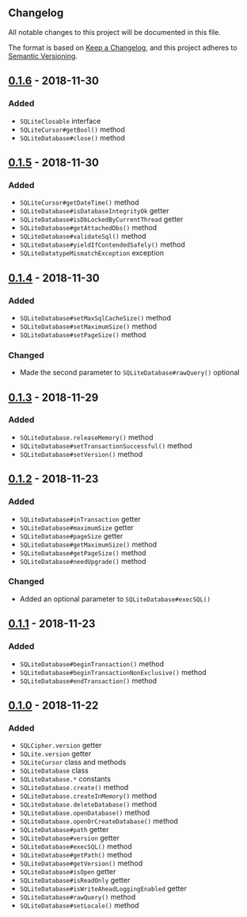 Changelog
---------

All notable changes to this project will be documented in this file.

The format is based on [Keep a Changelog](https://keepachangelog.com/en/1.0.0/),
and this project adheres to [Semantic Versioning](https://semver.org/spec/v2.0.0.html).

## [0.1.6] - 2018-11-30
### Added
- `SQLiteClosable` interface
- `SQLiteCursor#getBool()` method
- `SQLiteDatabase#close()` method

## [0.1.5] - 2018-11-30
### Added
- `SQLiteCursor#getDateTime()` method
- `SQLiteDatabase#isDatabaseIntegrityOk` getter
- `SQLiteDatabase#isDbLockedByCurrentThread` getter
- `SQLiteDatabase#getAttachedDbs()` method
- `SQLiteDatabase#validateSql()` method
- `SQLiteDatabase#yieldIfContendedSafely()` method
- `SQLiteDatatypeMismatchException` exception

## [0.1.4] - 2018-11-30
### Added
- `SQLiteDatabase#setMaxSqlCacheSize()` method
- `SQLiteDatabase#setMaximumSize()` method
- `SQLiteDatabase#setPageSize()` method
### Changed
- Made the second parameter to `SQLiteDatabase#rawQuery()` optional

## [0.1.3] - 2018-11-29
### Added
- `SQLiteDatabase.releaseMemory()` method
- `SQLiteDatabase#setTransactionSuccessful()` method
- `SQLiteDatabase#setVersion()` method

## [0.1.2] - 2018-11-23
### Added
- `SQLiteDatabase#inTransaction` getter
- `SQLiteDatabase#maximumSize` getter
- `SQLiteDatabase#pageSize` getter
- `SQLiteDatabase#getMaximumSize()` method
- `SQLiteDatabase#getPageSize()` method
- `SQLiteDatabase#needUpgrade()` method
### Changed
- Added an optional parameter to `SQLiteDatabase#execSQL()`

## [0.1.1] - 2018-11-23
### Added
- `SQLiteDatabase#beginTransaction()` method
- `SQLiteDatabase#beginTransactionNonExclusive()` method
- `SQLiteDatabase#endTransaction()` method

## [0.1.0] - 2018-11-22
### Added
- `SQLCipher.version` getter
- `SQLite.version` getter
- `SQLiteCursor` class and methods
- `SQLiteDatabase` class
- `SQLiteDatabase.*` constants
- `SQLiteDatabase.create()` method
- `SQLiteDatabase.createInMemory()` method
- `SQLiteDatabase.deleteDatabase()` method
- `SQLiteDatabase.openDatabase()` method
- `SQLiteDatabase.openOrCreateDatabase()` method
- `SQLiteDatabase#path` getter
- `SQLiteDatabase#version` getter
- `SQLiteDatabase#execSQL()` method
- `SQLiteDatabase#getPath()` method
- `SQLiteDatabase#getVersion()` method
- `SQLiteDatabase#isOpen` getter
- `SQLiteDatabase#isReadOnly` getter
- `SQLiteDatabase#isWriteAheadLoggingEnabled` getter
- `SQLiteDatabase#rawQuery()` method
- `SQLiteDatabase#setLocale()` method

[0.1.6]:  https://github.com/drydart/flutter_sqlcipher/compare/0.1.5...0.1.6
[0.1.5]:  https://github.com/drydart/flutter_sqlcipher/compare/0.1.4...0.1.5
[0.1.4]:  https://github.com/drydart/flutter_sqlcipher/compare/0.1.3...0.1.4
[0.1.3]:  https://github.com/drydart/flutter_sqlcipher/compare/0.1.2...0.1.3
[0.1.2]:  https://github.com/drydart/flutter_sqlcipher/compare/0.1.1...0.1.2
[0.1.1]:  https://github.com/drydart/flutter_sqlcipher/compare/0.1.0...0.1.1
[0.1.0]:  https://github.com/drydart/flutter_sqlcipher/compare/0.0.6...0.1.0
